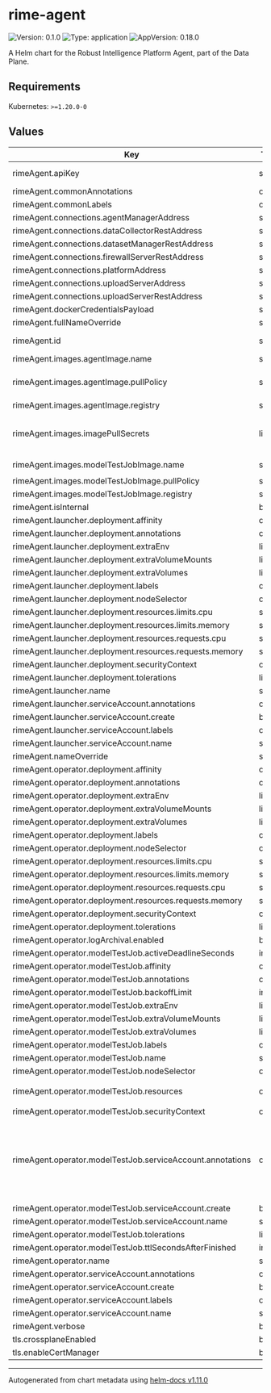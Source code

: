 # rime-agent

![Version: 0.1.0](https://img.shields.io/badge/Version-0.1.0-informational?style=flat-square) ![Type: application](https://img.shields.io/badge/Type-application-informational?style=flat-square) ![AppVersion: 0.18.0](https://img.shields.io/badge/AppVersion-0.18.0-informational?style=flat-square)

A Helm chart for the Robust Intelligence Platform Agent, part of the Data Plane.

## Requirements

Kubernetes: `>=1.20.0-0`

## Values

| Key | Type | Default | Description |
|-----|------|---------|-------------|
| rimeAgent.apiKey | string | `nil` | the API key the agent will use to communicate with the RI Platform. |
| rimeAgent.commonAnnotations | object | `{}` |  |
| rimeAgent.commonLabels | object | `{}` |  |
| rimeAgent.connections.agentManagerAddress | string | `"rime-agent-manager-server:15000"` |  |
| rimeAgent.connections.dataCollectorRestAddress | string | `"rime-data-collector-server:15015"` |  |
| rimeAgent.connections.datasetManagerRestAddress | string | `"rime-dataset-manager-server:15009"` |  |
| rimeAgent.connections.firewallServerRestAddress | string | `"rime-firewall-server:15002"` |  |
| rimeAgent.connections.platformAddress | string | `nil` |  |
| rimeAgent.connections.uploadServerAddress | string | `"rime-upload-server:5000"` |  |
| rimeAgent.connections.uploadServerRestAddress | string | `"rime-upload-server:15001"` |  |
| rimeAgent.dockerCredentialsPayload | string | `nil` | pre-configured json encoded string of k8s docker config secret |
| rimeAgent.fullNameOverride | string | `nil` |  |
| rimeAgent.id | string | `nil` | unique ID for this Agent. Can be left blank if this is a internal agent. |
| rimeAgent.images.agentImage.name | string | `"robustintelligencehq/rime-agent:latest"` | the name and tag of the rime agent image. |
| rimeAgent.images.agentImage.pullPolicy | string | `"Always"` | see https://kubernetes.io/docs/concepts/containers/images/#image-pull-policy |
| rimeAgent.images.agentImage.registry | string | `"docker.io"` | the registry of the agent image. |
| rimeAgent.images.imagePullSecrets | list | `[]` | use existing image pull secrets in your k8s cluster, overriding rimeAgent.dockerCredentials # Note that the credentials should provide access to both the Agent image and model testing images. |
| rimeAgent.images.modelTestJobImage.name | string | `"robustintelligencehq/rime-testing-engine-dev:latest"` |  |
| rimeAgent.images.modelTestJobImage.pullPolicy | string | `"Always"` | image pull policy for model test jobs. |
| rimeAgent.images.modelTestJobImage.registry | string | `"docker.io"` | the registry of the default model test job image. |
| rimeAgent.isInternal | bool | `false` |  |
| rimeAgent.launcher.deployment.affinity | object | `{}` |  |
| rimeAgent.launcher.deployment.annotations | object | `{}` |  |
| rimeAgent.launcher.deployment.extraEnv | list | `[]` |  |
| rimeAgent.launcher.deployment.extraVolumeMounts | list | `[]` |  |
| rimeAgent.launcher.deployment.extraVolumes | list | `[]` |  |
| rimeAgent.launcher.deployment.labels | object | `{}` |  |
| rimeAgent.launcher.deployment.nodeSelector | object | `{}` |  |
| rimeAgent.launcher.deployment.resources.limits.cpu | string | `"500m"` |  |
| rimeAgent.launcher.deployment.resources.limits.memory | string | `"500Mi"` |  |
| rimeAgent.launcher.deployment.resources.requests.cpu | string | `"100m"` |  |
| rimeAgent.launcher.deployment.resources.requests.memory | string | `"100Mi"` |  |
| rimeAgent.launcher.deployment.securityContext | object | `{}` |  |
| rimeAgent.launcher.deployment.tolerations | list | `[]` |  |
| rimeAgent.launcher.name | string | `"launcher"` |  |
| rimeAgent.launcher.serviceAccount.annotations | object | `{}` |  |
| rimeAgent.launcher.serviceAccount.create | bool | `true` |  |
| rimeAgent.launcher.serviceAccount.labels | object | `{}` |  |
| rimeAgent.launcher.serviceAccount.name | string | `nil` |  |
| rimeAgent.nameOverride | string | `nil` |  |
| rimeAgent.operator.deployment.affinity | object | `{}` |  |
| rimeAgent.operator.deployment.annotations | object | `{}` |  |
| rimeAgent.operator.deployment.extraEnv | list | `[]` |  |
| rimeAgent.operator.deployment.extraVolumeMounts | list | `[]` |  |
| rimeAgent.operator.deployment.extraVolumes | list | `[]` |  |
| rimeAgent.operator.deployment.labels | object | `{}` |  |
| rimeAgent.operator.deployment.nodeSelector | object | `{}` |  |
| rimeAgent.operator.deployment.resources.limits.cpu | string | `"500m"` |  |
| rimeAgent.operator.deployment.resources.limits.memory | string | `"128Mi"` |  |
| rimeAgent.operator.deployment.resources.requests.cpu | string | `"500m"` |  |
| rimeAgent.operator.deployment.resources.requests.memory | string | `"128Mi"` |  |
| rimeAgent.operator.deployment.securityContext | object | `{}` |  |
| rimeAgent.operator.deployment.tolerations | list | `[]` |  |
| rimeAgent.operator.logArchival.enabled | bool | `false` |  |
| rimeAgent.operator.modelTestJob.activeDeadlineSeconds | int | `259200` | active deadline of job in seconds. Default to 72 hours. |
| rimeAgent.operator.modelTestJob.affinity | object | `{}` | affinity for model test jobs. |
| rimeAgent.operator.modelTestJob.annotations | object | `{}` |  |
| rimeAgent.operator.modelTestJob.backoffLimit | int | `0` |  |
| rimeAgent.operator.modelTestJob.extraEnv | list | `[]` |  |
| rimeAgent.operator.modelTestJob.extraVolumeMounts | list | `[]` |  |
| rimeAgent.operator.modelTestJob.extraVolumes | list | `[]` |  |
| rimeAgent.operator.modelTestJob.labels | object | `{}` |  |
| rimeAgent.operator.modelTestJob.name | string | `"model-testing-job"` |  |
| rimeAgent.operator.modelTestJob.nodeSelector | object | `{}` | node selector for model test jobs. |
| rimeAgent.operator.modelTestJob.resources | object | `{"limits":{"cpu":"3000m","memory":"8000Mi"},"requests":{"cpu":"3000m","memory":"8000Mi"}}` | resource request and limits for model test jobs. |
| rimeAgent.operator.modelTestJob.securityContext | object | `{}` |  |
| rimeAgent.operator.modelTestJob.serviceAccount.annotations | object | `{}` | if create is true, annotations to add to the service account. # Since data is stored in a cloud storage (e.g. S3, GCS), add an annotation to allow read access here. # EKS IAM setup for S3: https://docs.aws.amazon.com/eks/latest/userguide/iam-roles-for-service-accounts.html # GKE IAM setup for GCS: https://cloud.google.com/kubernetes-engine/docs/how-to/workload-identity  Azure IAM setup: https://azure.github.io/azure-workload-identity/docs/ |
| rimeAgent.operator.modelTestJob.serviceAccount.create | bool | `true` | Specifies whether a ServiceAccount should be created. |
| rimeAgent.operator.modelTestJob.serviceAccount.name | string | `nil` | Specify a preexisting ServiceAccount to use if create is false. |
| rimeAgent.operator.modelTestJob.tolerations | list | `[]` | tolerations for model test jobs. |
| rimeAgent.operator.modelTestJob.ttlSecondsAfterFinished | int | `172800` | TTL for jobs after finished in seconds. Default to 48 hours. |
| rimeAgent.operator.name | string | `"operator"` |  |
| rimeAgent.operator.serviceAccount.annotations | object | `{}` |  |
| rimeAgent.operator.serviceAccount.create | bool | `true` |  |
| rimeAgent.operator.serviceAccount.labels | object | `{}` |  |
| rimeAgent.operator.serviceAccount.name | string | `""` |  |
| rimeAgent.verbose | bool | `true` |  |
| tls.crossplaneEnabled | bool | `false` |  |
| tls.enableCertManager | bool | `false` |  |

----------------------------------------------
Autogenerated from chart metadata using [helm-docs v1.11.0](https://github.com/norwoodj/helm-docs/releases/v1.11.0)
